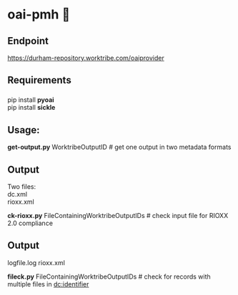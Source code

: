 # oai-pmh 🐄

## Endpoint
https://durham-repository.worktribe.com/oaiprovider

## Requirements

###
pip install **pyoai**  
pip install **sickle**

## Usage:
**get-output.py** WorktribeOutputID  # get one output in two metadata formats

## Output
Two files:  
dc.xml  
rioxx.xml

**ck-rioxx.py** FileContainingWorktribeOutputIDs  # check input file for RIOXX 2.0 compliance

## Output
logfile.log
rioxx.xml

**fileck.py** FileContainingWorktribeOutputIDs  # check for records with multiple files in <dc:identifier>


